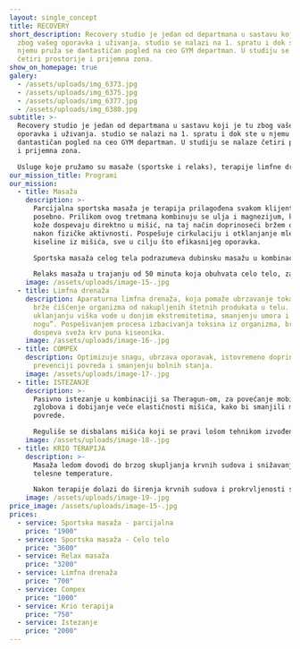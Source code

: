 ```yaml
---
layout: single_concept
title: RECOVERY
short_description: Recovery studio je jedan od departmana u sastavu koji je tu
  zbog vašeg oporavka i uživanja. studio se nalazi na 1. spratu i dok ste u
  njemu pruža se dantastičan pogled na ceo GYM departman. U studiju se nalaze
  četiri prostorije i prijemna zona.
show_on_homepage: true
galery:
  - /assets/uploads/img_6373.jpg
  - /assets/uploads/img_6375.jpg
  - /assets/uploads/img_6377.jpg
  - /assets/uploads/img_6380.jpg
subtitle: >-
  Recovery studio je jedan od departmana u sastavu koji je tu zbog vašeg
  oporavka i uživanja. studio se nalazi na 1. spratu i dok ste u njemu pruža se
  dantastičan pogled na ceo GYM departman. U studiju se nalaze četiri prostorije
  i prijemna zona.

  Usluge koje pružamo su masaže (sportske i relaks), terapije limfne drenaže, istezanje, krio terapija i Compex tretmani.
our_mission_title: Programi
our_mission:
  - title: Masaža
    description: >-
      Parcijalna sportska masaža je terapija prilagođena svakom klijentu
      posebno. Prilikom ovog tretmana kombinuju se ulja i magnezijum, koji preko
      kože dospevaju direktno u mišić, na taj način doprinoseći bržem oporavku
      nakon fizičke aktivnosti. Pospešuje cirkulaciju i otklanjanje mlečne
      kiseline iz mišića, sve u cilju što efikasnijeg oporavka.

      Sportska masaža celog tela podrazumeva dubinsku masažu u kombinaciji sa uljem obogaćenim magnezijumom, za brži i učinkovitiji oporavak nakon treninga.

      Relaks masaža u trajanju od 50 minuta koja obuhvata celo telo, za rešavanje napetosti u mišićima.
    image: /assets/uploads/image-15-.jpg
  - title: Limfna drenaža
    description: Aparaturna limfna drenaža, koja pomaže ubrzavanje toka limfe za
      brže čišćenje organizma od nakupljenih štetnih produkata u telu. Doprinosi
      uklanjanju viška vode u donjim ekstremitetima, smanjenju umora i “teških
      nogu”. Pospešivanjem procesa izbacivanja toksina iz organizma, brže
      dospeva sveža krv puna kiseonika.
    image: /assets/uploads/image-16-.jpg
  - title: COMPEX
    description: Optimizuje snagu, ubrzava oporavak, istovremeno doprinoseći
      prevenciji povreda i smanjenju bolnih stanja.
    image: /assets/uploads/image-17-.jpg
  - title: ISTEZANJE
    description: >-
      Pasivno istezanje u kombinaciji sa Theragun-om, za povećanje mobilnosti
      zglobova i dobijanje veće elastičnosti mišića, kako bi smanjili mogućnost
      povrede.

      Reguliše se disbalans mišića koji se pravi lošom tehnikom izvođenja pokreta i ispravlja se postura tela. Boljom posturom i pravilnim držanjem povećavamo kapacitet pluća i unapređujemo disanje, čime dobijamo više kiseonika u telu, bolji san i kvalitetniji oporavak.
    image: /assets/uploads/image-18-.jpg
  - title: KRIO TERAPIJA
    description: >-
      Masaža ledom dovodi do brzog skupljanja krvnih sudova i snižavanja lokalne
      telesne temperature.

      Nakon terapije dolazi do širenja krvnih sudova i prokrvljenosti svežom krvlju, koja oksigeniše mišić i eliminiše toksine i laktate nakupljene u mišićima.
    image: /assets/uploads/image-19-.jpg
price_image: /assets/uploads/image-15-.jpg
prices:
  - service: Sportska masaža - parcijalna
    price: "1900"
  - service: Sportska masaža - Celo telo
    price: "3600"
  - service: Relax masaža
    price: "3200"
  - service: Limfna drenaža
    price: "700"
  - service: Compex
    price: "1000"
  - service: Krio terapija
    price: "750"
  - service: Istezanje
    price: "2000"
---
```

